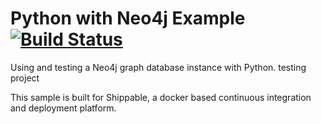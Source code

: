 Python with Neo4j Example [![Build Status](https://apibeta.shippable.com/projects/537a5cbdd7430f10004f7550/badge/master)](https://beta.shippable.com/projects/537a5cbdd7430f10004f7550)
===================
Using and testing a Neo4j graph database instance with Python.
testing project

This sample is built for Shippable, a docker based continuous integration and deployment platform.

